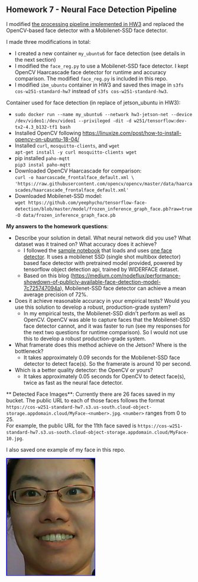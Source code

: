 ## Homework 7 - Neural Face Detection Pipeline

I modified [the processing pipeline implemented in HW3](https://github.com/AngelaWuGitHub/Berkeley-w251/tree/master/HW3) and replaced the OpenCV-based face detector with a Mobilenet-SSD face detector. 

I made three modifications in total:
* I created a new container `my_ubuntu6` for face detection (see details in the next section)
* I modified the `face_reg.py` to use a Mobilenet-SSD face detector. I kept OpenCV Haarcascade face detector for runtime and accuracy comparison. The modified `face_reg.py` is included in this repo.
* I modified `ibm_ubuntu` container in HW3 and saved thes image in `s3fs cos-w251-standard-hw7` instead of `s3fs cos-w251-standard-hw3`.

Container used for face detection (in replace of jetson_ubuntu in HW3):
* `sudo docker run --name my_ubuntu6 --network hw3-jetson-net --device /dev/video1:/dev/video1 --privileged -dit -d w251/tensorflow:dev-tx2-4.3_b132-tf1 bash`
* Installed OpenCV following https://linuxize.com/post/how-to-install-opencv-on-ubuntu-18-04/
* Installed `curl`, `mosquitto-clients`, and `wget`  
    `apt-get install -y curl mosquitto-clients wget`
* pip installed `paho-mqtt`  
    `pip3 instal paho-mqtt`
* Downloaded OpenCV Haarcascade for comparison:  
    `curl -o haarcascade_frontalface_default.xml \
    'https://raw.githubusercontent.com/opencv/opencv/master/data/haarcascades/haarcascade_frontalface_default.xml'`
* Downloaded Mobilenet-SSD model:  
    `wget https://github.com/yeephycho/tensorflow-face-detection/blob/master/model/frozen_inference_graph_face.pb?raw=true -O data/frozen_inference_graph_face.pb`

**My answers to the homework questions**:
* Describe your solution in detail. What neural network did you use? What dataset was it trained on? What accuracy does it achieve?
    * I followed the [sample notebook](https://github.com/MIDS-scaling-up/v2/blob/master/week07/hw/hw07-hint.ipynb) that loads and uses [one face detector](https://github.com/yeephycho/tensorflow-face-detection). It uses a mobilenet SSD (single shot multibox detector) based face detector with pretrained model provided, powered by tensorflow object detection api, trained by WIDERFACE dataset. 
    * Based on this blog (https://medium.com/nodeflux/performance-showdown-of-publicly-available-face-detection-model-7c725747094a), Mobilenet-SSD face detector can achieve a mean average precision of 72%.
* Does it achieve reasonable accuracy in your empirical tests? Would you use this solution to develop a robust, production-grade system?
    * In my empirical tests, the Mobilenet-SSD didn't perform as well as OpenCV. OpenCV was able to capture faces that the Mobilenet-SSD face detector cannot, and it was faster to run (see my responses for the next two questions for runtime comparison). So I would not use this to develop a robust production-grade system.
* What framerate does this method achieve on the Jetson? Where is the bottleneck?
    * It takes approximately 0.09 seconds for the Mobilenet-SSD face detector to detect face(s). So the framerate is around 10 per second.
* Which is a better quality detector: the OpenCV or yours?
    * It takes approximately 0.05 seconds for OpenCV to detect face(s), twice as fast as the neural face detector.
    
** Detected Face Images**:
Currently there are 26 faces saved in my bucket. The public URL to each of those faces follows the format `https://cos-w251-standard-hw7.s3.us-south.cloud-object-storage.appdomain.cloud/MyFace-<number>.jpg`. `<number>` ranges from 0 to 25.  
For example, the public URL for the 11th face saved is `https://cos-w251-standard-hw7.s3.us-south.cloud-object-storage.appdomain.cloud/MyFace-10.jpg`.  

I also saved one example of my face in this repo.  

![Example 1](MyFace-10.jpg)
